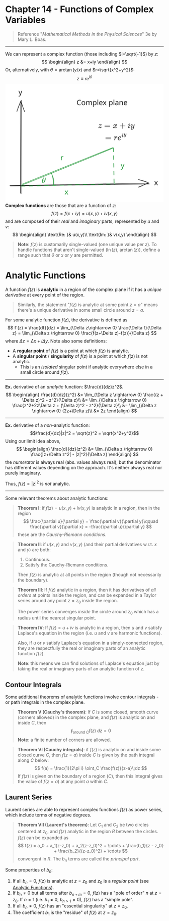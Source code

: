 # Chapter 14 - Functions of Complex Variables

> Reference "*Mathematical Methods in the Physical Sciences*" 3e by Mary L. Boas.

---



We can represent a complex function (those including $i=\sqrt{-1}$) by $z$:
$$
\begin{align}
z &= x+iy
\end{align}
$$
Or, alternatively, with $\theta=\arctan(y/x)$ and $r=\sqrt{x^2+y^2}$:
$$
z \equiv re^{i\theta}
$$
![](images/complex-plane.svg)
**Complex functions** are those that are a function of $z$:
$$
f(z) = f(x+iy) = u(x,y) + iv(x,y)
$$
and are composed of their *real* and *imaginary* parts, represented by $u$ and $v$:
$$
\begin{align}
	\text{Re: }& u(x,y)\\
	\text{Im: }& v(x,y)
\end{align}
$$
> **Note**: $f(z)$ is customarily single-valued (one unique value per $z$). To handle functions that aren't single-valued ($\ln(z),\;\arctan(z)$), define a range such that $\theta$ or $x$ or $y$ are permitted. 

# Analytic Functions

A function $f(z)$ is **analytic** in a region of the complex plane if it has a *unique derivative* at every point of the region. 

> Similarly, the statement "$f(z)$ is analytic at some point $z=a$" means there's a unique derivative in some small circle around $z=a$. 

For some analytic function $f(z)$, the derivative is defined as
$$
f'(z) = \frac{df}{dz} = \lim_{\Delta z\rightarrow 0} \frac{\Delta f}{\Delta z} = \lim_{\Delta z \rightarrow 0} \frac{f(z+\Delta z)-f(z)}{\Delta z}
$$
where $\Delta z = \Delta x + i\Delta y$. Note also some definitions:

- A **regular point** of $f(z)$ is a point at which $f(z)$ is analytic.
- A **singular point** / **singularity** of $f(z)$ is a point at which $f(z)$ is not analytic. 
	- This is an *isolated* singular point if analytic everywhere else in a small circle around $f(z)$. 

---

**Ex.** derivative of an *analytic* function: $\frac{d}{dz}z^2$.
$$
\begin{align}
	\frac{d}{dz}(z^2) &= \lim_{\Delta z \rightarrow 0} \frac{(z + \Delta z)^2 - z^2}{\Delta z}\\
	&= \lim_{\Delta z \rightarrow 0} \frac{z^2+2z\Delta z + (\Delta z)^2 - z^2}{\Delta z}\\
	&= \lim_{\Delta z \rightarrow 0} (2z+\Delta z)\\
	&= 2z
\end{align}
$$

---

**Ex.** derivative of a *non*-analytic function: 
$$\frac{d}{dz}|z|^2 = \sqrt{z}^2 = \sqrt{x^2+y^2}$$
Using our limit idea above,
$$
\begin{align}
	\frac{d}{dz}(z^2) &= \lim_{\Delta z \rightarrow 0} \frac{|z+\Delta z^2| - |z|^2}{\Delta z}
\end{align}
$$
the *numerator* is always real (abs. values always real), but the denominator has different values depending on the approach. It's neither always real nor purely imaginary.

Thus, $f(z) = |z|^2$ is *not* analytic. 

---

Some relevant theorems about analytic functions:

> **Theorem I**: if $f(z)=u(x,y)+iv(x,y)$ is analytic in a region, then in the region
> $$ \frac{\partial u}{\partial y} = \frac{\partial v}{\partial y}\qquad \frac{\partial v}{\partial x} = -\frac{\partial u}{\partial y} $$
> these are the *Cauchy-Riemann conditions*. 

> **Theorem II**: if $u(x,y)$ and $v(x,y)$ (and their partial derivatives w.r.t. $x$ and $y$) are both:
> 1. Continuous.
> 2. Satisfy the Cauchy-Riemann conditions.
> 
> Then $f(z)$ is analytic at all points in the region (though not necessarily the boundary). 

> **Theorem III**: If $f(z)$ analytic in a region, then it has derivatives of *all orders* at points inside the region, and can be expanded in a Taylor series around any point $z=z_0$ inside the region.
>
> The power series converges *inside* the circle around $z_0$ which has a radius until the nearest singular point. 

> **Theorem IV**: If $f(z) = u+iv$ is analytic in a region, then $u$ and $v$ satisfy Laplace's equation in the region (i.e. $u$ and $v$ are harmonic functions).
>
> Also, if $u$ or $v$ satisfy Laplace's equation in a simply-connected region, they are respectfully the real or imaginary parts of an analytic function $f(z)$. 
>
> **Note**: this means we can find solutions of Laplace's equation just by taking the real or imaginary parts of an analytic function of $z$. 

## Contour Integrals

Some additional theorems of analytic functions involve contour integrals - or path integrals in the complex plane. 

> **Theorem V (Cauchy's theorem)**: If $C$ is some closed, smooth curve (corners allowed) in the complex plane, and $f(z)$ is analytic on and inside $C$, then 
> $$ \oint_\text{around $C$} f(z)\;dz = 0$$
> **Note**: a finite number of corners are allowed.

> **Theorem VI (Cauchy integrals)**: if $f(z)$ is analytic on and inside some closed curve $C$, then $f(z=a)$ inside $C$ is given by the path integral along $C$ below:
> $$ f(a) = \frac{1}{2\pi i} \oint_C \frac{f(z)}{z-a}\;dz $$
> If $f(z)$ is given on the boundary of a region ($C$), then this integral gives the value of $f(z=a)$ at any point $a$ within $C$. 

## Laurent Series

Laurent series are able to represent complex functions $f(z)$ as power series, which include terms of negative degrees.

> **Theorem VII (Laurent's theorem)**: Let $C_1$ and $C_2$ be two circles centered at $z_0$, and $f(z)$ analytic in the region $R$ between the circles. $f(z)$ can be expanded as
> $$
 f(z) = a_0 + a_1(z-z_0) + a_2(z-z_0)^2 + \cdots + \frac{b_1}{z - z_0} + \frac{b_2}{(z-z_0)^2} + \cdots
$$
 convergent in $R$. The $b_n$ terms are called the *principal part*. 

Some properties of $b_n$:

1. If all $b_n=0$, $f(z)$ is analytic at $z=z_0$ and $z_0$ is a *regular point* (see [Analytic Functions](chapter14.md#Analytic%20Functions)).
2. If $b_n\neq 0$ but all terms after $b_{n+m}=0$, $f(z)$ has a "pole of order" $n$ at $z=z_0$. If $n=1$ (i.e. $b_1\neq 0$, $b_{n>1}=0$), $f(z)$ has a "simple pole". 
3. If all $b_n\neq 0$, $f(z)$ has an "essential singularity" at $z=z_0$. 
4. The coefficient $b_1$ is the "residue" of $f(z)$ at $z=z_0$. 